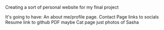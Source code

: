 Creating a sort of personal website for my final project

It's going to have:
  An about me/profile page. 
  Contact Page
    links to socials
  Resume
    link to github
    PDF maybe
  Cat page
    just photos of Sasha
  
